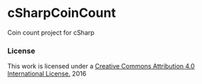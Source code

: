 # cSharpCoinCount
Coin count project for cSharp
### License
This work is licensed under a [Creative Commons Attribution 4.0 International License.](http://creativecommons.org/licenses/by/4.0/) 2016
